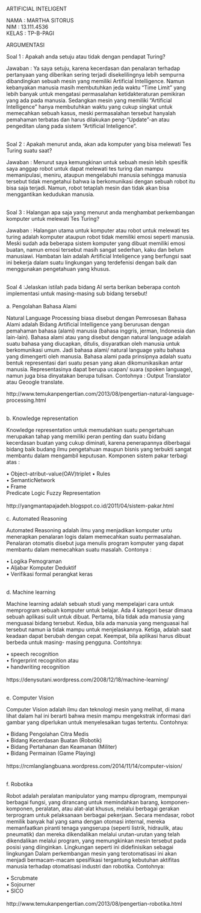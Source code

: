 ARTIFICIAL INTELIGENT

NAMA  : MARTHA SITORUS<br>
NIM   : 13.111.4536<br>
KELAS : TP-B-PAGI<br>

ARGUMENTASI<br>

Soal 1  	: Apakah anda setuju atau tidak dengan pendapat Turing?<br>
<P>Jawaban 	: Ya saya setuju, karena kecerdasan dan penalaran terhadap pertanyaan yang diberikan sering terjadi disekelilingnya lebih sempurna dibandingkan sebuah mesin yang memiliki Artificial Intelligence. Namun kebanyakan manusia masih membutuhkan jeda waktu “Time Limit” yang lebih banyak untuk mengatasi permasalahan ketidakteraturan pemikiran yang ada pada manusia. Sedangkan mesin yang memiliki “Artificial Intelligence” hanya membutuhkan waktu yang cukup singkat untuk memecahkan sebuah kasus, meski permasalahan tersebut hanyalah pemahaman terbatas dan harus dilakukan peng-“Update”-an atau pengeditan ulang pada sistem “Artificial Inteligence”.</p><br>
Soal 2	: Apakah menurut anda, akan ada komputer yang bisa melewati Tes Turing suatu saat?<br>
<p>Jawaban	: Menurut saya kemungkinan untuk sebuah mesin lebih spesifik saya anggap robot untuk dapat melewati tes turing dan mampu memanipulasi, meniru, ataupun mengelabuhi manusia sehingga manusia tersebut tidak mengetahui bahwa ia berkomunikasi dengan sebuah robot itu bisa saja terjadi. Namun, robot tetaplah mesin dan tidak akan bisa menggantikan kedudukan manusia.</p><br>
Soal 3	: Halangan apa saja yang menurut anda menghambat perkembangan komputer untuk melewati Tes Turing?<br>
<p>Jawaban	: Halangan utama untuk komputer atau robot untuk melewati tes turing adalah komputer ataupun robot tidak memiliki emosi seperti manusia. Meski sudah ada beberapa sistem komputer yang dibuat memiliki emosi buatan, namun emosi tersebut masih sangat sederhan, kaku dan belum manusiawi. Hambatan lain adalah Artificial Inteligence yang berfungsi saat ini bekerja dalam suatu lingkungan yang terdefenisi dengan baik dan menggunakan pengetahuan yang khusus.</p><br>
Soal 4 :Jelaskan istilah pada bidang AI serta berikan beberapa contoh implementasi untuk masing-masing sub bidang tersebut!<br><br>
a.	Pengolahan Bahasa Alami<br>
<p>Natural Language Processing biasa disebut dengan Pemrosesan Bahasa Alami adalah Bidang Artificial Intelligence yang berurusan dengan pemahaman bahasa (alami) manusia (bahasa inggris, jerman, Indonesia dan lain-lain). Bahasa alami atau yang disebut dengan natural language adalah suatu bahasa yang diucapkan, ditulis, disyaratkan oleh manusia untuk berkomunikasi umum. Jadi bahasa alami/ natural language yaitu bahasa yang dimengerti oleh manusia. Bahasa alami pada prinsipnya adalah suatu bentuk representasi dari suatu pesan yang akan dikomunikasikan antar manusia. Representasinya dapat berupa ucapan/ suara  (spoken language), namun juga bisa dinyatakan berupa tulisan. Contohnya : Output Translator atau Geoogle translate.<br></p>http://www.temukanpengertian.com/2013/08/pengertian-natural-language-processing.html<br><br>

b.	Knowledge representation<br>
<p>Knowledge representation untuk memudahkan suatu pengertahuan merupakan tahap yang memiliki peran penting dan suatu bidang kecerdasan buatan yang cukup diminati, karena penerapannya diberbagai bidang baik budang ilmu pengetahuan maupun bisnis yang terbukti sangat membantu dalam mengambil keputusan. Komponen sistem pakar terbagi atas :</p>
• Object–atribut–value(OAV)triplet
•	 Rules<br>
•	SemanticNetwork<br>
•	Frame<br>
Predicate Logic Fuzzy Representation<br><br>http://yangmantapajadeh.blogspot.co.id/2011/04/sistem-pakar.html<br><br>
c.	Automated Reasoning
<p>Automated Reasoning adalah ilmu yang menjadikan komputer untu menerapkan penalaran logis dalam memecahkan suatu permasalahan. Penalaran otomatis disebut juga menulis program komputer yang dapat membantu dalam memecahkan suatu masalah. Contonya :</p>•	Logika Pemograman<br>•	Aljabar Komputer Deduktif<br>•	Verifikasi formal perangkat keras<br><br>

d.	Machine learning<br>
<p>Machine learning adalah sebuah studi yang mempelajari cara untuk memprogram sebuah komputer untuk belajar. Ada 4 kategori besar dimana sebuah aplikasi sulit untuk dibuat. Pertama, bila tidak ada manusia yang menguasai bidang tersebut. Kedua, bila ada manusia yang menguasai hal tersebut namun ia tidak mampu untuk menjelaskannya. Ketiga, adalah saat keadaan dapat berubah dengan cepat. Keempat, bila aplikasi harus dibuat berbeda untuk masing- masing pengguna. Contohnya:</p>•	speech recognition<br>•	fingerprint recognition atau<br>•	handwriting recognition<br>
<br>https://denysutani.wordpress.com/2008/12/18/machine-learning/<br><br>

e.	Computer Vision<br>
<p>Computer Vision adalah ilmu dan teknologi mesin yang melihat, di mana lihat dalam hal ini berarti bahwa mesin mampu mengekstrak informasi dari gambar yang diperlukan untuk menyelesaikan tugas tertentu. Contohnya:</p>•	Bidang Pengolahan Citra Medis<br>•	Bidang Kecerdasan Buatan (Robotik)<br>•	Bidang Pertahanan dan Keamanan (Militer)<br>•	Bidang Permainan (Game Playing)<br><br>https://rcmlanglangbuana.wordpress.com/2014/11/14/computer-vision/<br><br>

f.	Robotika<br>
<p>Robot adalah peralatan manipulator yang mampu diprogram, mempunyai berbagai fungsi, yang dirancang untuk memindahkan barang, komponen-komponen, peralatan, atau alat-alat khusus, melalui berbagai gerakan terprogram untuk pelaksanaan berbagai pekerjaan. Secara mendasar, robot memilik banyak hal yang sama dengan otomasi internal, mereka memanfaatkan piranti tenaga yangserupa (seperti listrik, hidraulik, atau pneumatik) dan mereka dikendalikan melalui urutan-urutan yang telah dikendalikan melalui program, yang memungkinkan mesin tersebut pada posisi yang diinginkan. Lingkungan seperti ini didefinisikan sebagai lingkungan Dalam perkembangan mesin yang terotomatisasi ini akan menjadi bermacam-macam spesifikasi tergantung kebutuhan aktifitas manusia terhadap otomatisasi industri dan robotika. Contohnya:</p>
•	Scrubmate<br>
•	Sojourner<br>
•	SICO<br>
<br>http://www.temukanpengertian.com/2013/08/pengertian-robotika.html




